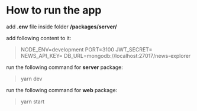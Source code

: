 # How to run the app

add **.env** file inside folder **/packages/server/**

add following content to it:

> NODE_ENV=development
> PORT=3100
> JWT_SECRET=<JWT SECRET>
> NEWS_API_KEY=<NEWS API KEY>
> DB_URL=mongodb://localhost:27017/news-explorer

run the following command for **server** package:

> yarn dev

run the following command for **web** package:

> yarn start
